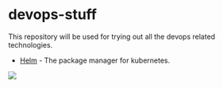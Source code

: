 # devops-stuff
This repository will be used for trying out all the devops related technologies.

- [Helm](https://github.com/rahulmlokurte/devops-stuff/tree/main/kubernetes/helm) - The package manager for kubernetes.
<img src="https://avatars.githubusercontent.com/u/15859888?s=400&v=4">
